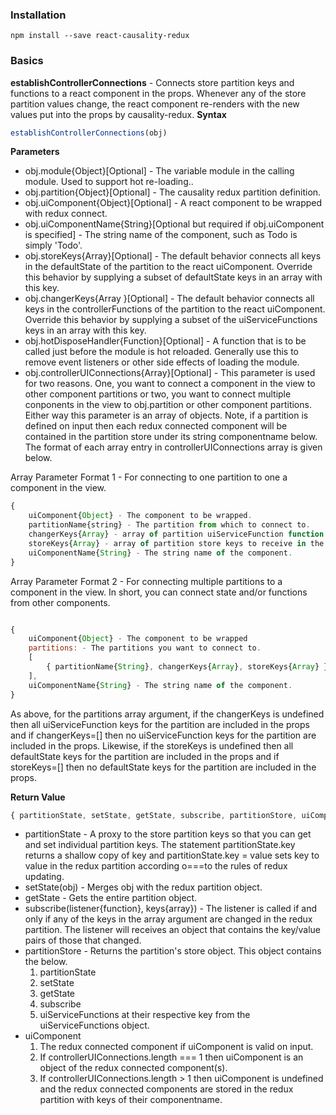 ### Installation
`npm install --save react-causality-redux`

### Basics
                
**establishControllerConnections** - Connects store partition keys and functions to a react component in the props. Whenever any of the store partition values change, the react component re-renders with the new values put into the props by causality-redux.
**Syntax**
```javascript
establishControllerConnections(obj)
```
**Parameters**
* obj.module{Object}[Optional] - The variable module in the calling module. Used to support hot re-loading..
* obj.partition{Object}[Optional] - The causality redux partition definition.
* obj.uiComponent{Object}[Optional] - A react component to be wrapped with redux connect.
* obj.uiComponentName{String}[Optional but required if obj.uiComponent is specified] - The string name of the component, such as Todo is simply 'Todo'.
* obj.storeKeys{Array}[Optional] - The default behavior connects all keys in the defaultState of the partition to the react uiComponent. Override this behavior by supplying a subset of defaultState keys in an array with this key.
* obj.changerKeys{Array }[Optional] - The default behavior connects all keys in the controllerFunctions of the partition to the react uiComponent. Override this behavior by supplying a subset of the uiServiceFunctions keys in an array with this key.
* obj.hotDisposeHandler{Function}[Optional] - A function that is to be called just before the module is hot reloaded. Generally use this to remove event listeners or other side effects of loading the module.
* obj.controllerUIConnections{Array}[Optional] - This parameter is used for two reasons. One, you want to connect a component in the view to other component partitions or two, you want to connect multiple conponents in the view to obj.partition or other component partitions. Either way this parameter is an array of objects.
Note, if a partition is defined on input then each redux connected component will be contained in the partition store under its string componentname below.
The format of each array entry in controllerUIConnections array is given below.

Array Parameter Format 1  - For connecting to one partition to one a component in the view.
```javascript
{
    uiComponent{Object} - The component to be wrapped.
    partitionName{string} - The partition from which to connect to.
    changerKeys{Array} - array of partition uiServiceFunction function keys to receive in the props of the component. If this entry is undefined then all uiServiceFunction keys are included in the props. If this entry is an empty array then no uiServiceFunction keys are included in the props.
    storeKeys{Array} - array of partition store keys to receive in the props of the component. If this entry is undefined then all defaultState keys are included in the props. If this entry is an empty array then no defaultState keys are included in the props.
    uiComponentName{String} - The string name of the component.
}
```

Array Parameter Format 2  - For connecting multiple partitions to a component in the view. In short, you can connect state and/or functions from other components.
```javascript

{
    uiComponent{Object} - The component to be wrapped
    partitions: - The partitions you want to connect to.
    [
        { partitionName{String}, changerKeys{Array}, storeKeys{Array} }
    ],
    uiComponentName{String} - The string name of the component.
}
```
As above, for the partitions array argument, if the changerKeys is undefined then all uiServiceFunction keys for the partition are included in the props and if changerKeys=[] then no uiServiceFunction keys for the partition are included in the props. Likewise, if the storeKeys is undefined then all defaultState keys for the partition are included in the props and if storeKeys=[] then no defaultState keys for the partition are included in the props.

**Return Value**
```javascript
{ partitionState, setState, getState, subscribe, partitionStore, uiComponent }
```
* partitionState - A proxy to the store partition keys so that you can get and set individual partition keys. The statement partitionState.key returns a shallow copy of key and partitionState.key = value sets key to value in the redux partition according o===to the rules of redux updating.
* setState(obj) - Merges obj with the redux partition object.
* getState - Gets the entire partition object.
* subscribe(listener{function}, keys{array}) - The listener is called if and only if any of the keys in the array argument are changed in the redux partition. The listener will receives an object that contains the key/value pairs of those that changed.
* partitionStore - Returns the partition's store object. This object contains the below.
    1. partitionState
    2. setState
    3. getState
    4. subscribe
    5. uiServiceFunctions at their respective key from the uiServiceFunctions object.
* uiComponent
    1. The redux connected component if uiComponent is valid on input.
    2. If controllerUIConnections.length === 1 then uiComponent is an object of the redux connected component(s).
    3. If controllerUIConnections.length > 1 then uiComponent is undefined and the redux connected components are stored in the redux partition with keys of their componentname.
